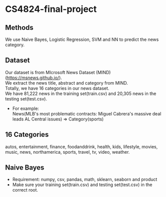 # CS4824-final-project

## Methods
We use Naive Bayes, Logistic Regression, SVM and NN to predict the news category.  

## Dataset
Our dataset is from MIcrosoft News Dataset (MIND) (https://msnews.github.io/).  
We extract the news title, abstract and category from MIND.  
Totally, we have 16 categories in our news dataset.  
We have 81,222 news in the training set(train.csv) and 20,305 news in the testing set(test.csv).  
 * For example:  
News(MLB's most problematic contracts: Miguel Cabrera's massive deal leads AL Central issues) => Category(sports)  

## 16 Categories  
autos, entertainment, finance, foodanddrink, health, kids, lifestyle, movies, music, news, northamerica, sports, travel, tv, video, weather.  


## Naive Bayes  
* Requirement: numpy, csv, pandas, math, sklearn, seaborn and product  
* Make sure your training set(train.csv) and testing set(test.csv) in the correct root.  
